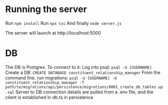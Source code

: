 # Running the server

Run `npm install`
Run `npx tsc`
And finally `node server.js`

The server will launch at http://localhost:5000

# DB

The DB is Postgres. To connect to it:
Log into psql: `psql -U [USERNAME]`
Create a DB: `CREATE DATABASE constituent_relationship_manager`
From the command line, run migrations: `psql -U [USERNAME] -d constituent_relationship_manager -f path/to/migrations/api/persistence/migrations/0001_create_db_tables.up.sql`
Server to DB connection details are pulled from a .env file, and the client is established in db.ts in persistence
